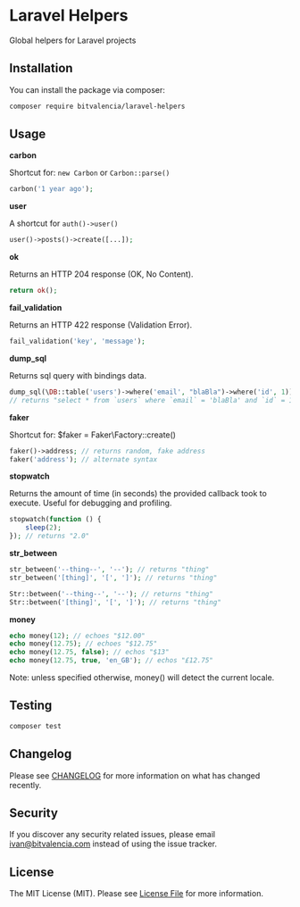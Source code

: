 # Laravel Helpers

Global helpers for Laravel projects

## Installation

You can install the package via composer:

```bash
composer require bitvalencia/laravel-helpers
```

## Usage

**carbon**

Shortcut for: `new Carbon` or `Carbon::parse()`
``` php
carbon('1 year ago');
```

**user**

A shortcut for `auth()->user()`
```php
user()->posts()->create([...]);
```

**ok**

Returns an HTTP 204 response (OK, No Content).
```php
return ok();
```

**fail_validation**

Returns an HTTP 422 response (Validation Error).
``` php
fail_validation('key', 'message');
```

**dump_sql**

Returns sql query with bindings data.
```php
dump_sql(\DB::table('users')->where('email', "blaBla")->where('id', 1)); 
// returns "select * from `users` where `email` = 'blaBla' and `id` = 1"
```

**faker**

Shortcut for: $faker = Faker\Factory::create()
 ```php
faker()->address; // returns random, fake address
faker('address'); // alternate syntax
```

**stopwatch**

Returns the amount of time (in seconds) the provided callback took to execute. Useful for debugging and profiling.
```php
stopwatch(function () {
    sleep(2);
}); // returns "2.0"
```

**str_between**

 ```php
str_between('--thing--', '--'); // returns "thing"
str_between('[thing]', '[', ']'); // returns "thing"

Str::between('--thing--', '--'); // returns "thing"
Str::between('[thing]', '[', ']'); // returns "thing"
 ```

**money**

```php
echo money(12); // echoes "$12.00"
echo money(12.75); // echoes "$12.75"
echo money(12.75, false); // echos "$13"
echo money(12.75, true, 'en_GB'); // echos "£12.75"
```
Note: unless specified otherwise, money() will detect the current locale.

## Testing

``` bash
composer test
```

## Changelog

Please see [CHANGELOG](CHANGELOG.md) for more information on what has changed recently.

## Security

If you discover any security related issues, please email ivan@bitvalencia.com instead of using the issue tracker.

## License

The MIT License (MIT). Please see [License File](LICENSE.md) for more information.
